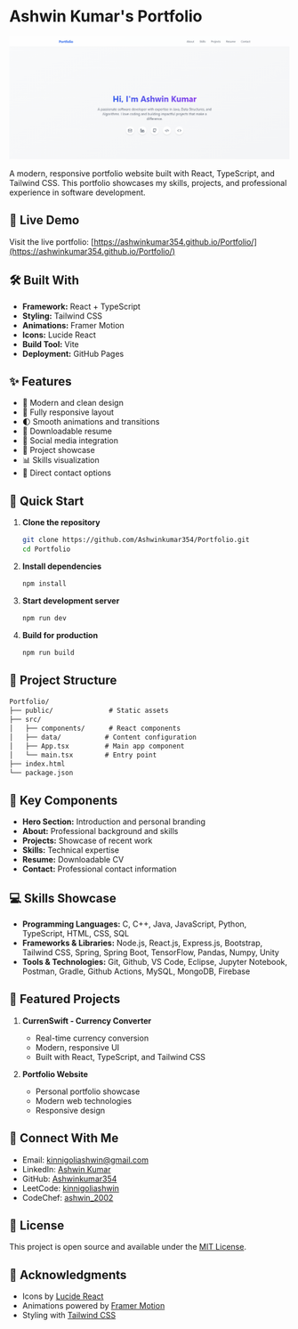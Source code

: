 # Ashwin Kumar's Portfolio

![Portfolio Preview](/public/PortF.png)

A modern, responsive portfolio website built with React, TypeScript, and Tailwind CSS. This portfolio showcases my skills, projects, and professional experience in software development.

## 🌟 Live Demo

Visit the live portfolio: [https://ashwinkumar354.github.io/Portfolio/](https://ashwinkumar354.github.io/Portfolio/)

## 🛠️ Built With

- **Framework:** React + TypeScript
- **Styling:** Tailwind CSS
- **Animations:** Framer Motion
- **Icons:** Lucide React
- **Build Tool:** Vite
- **Deployment:** GitHub Pages

## ✨ Features

- 🎨 Modern and clean design
- 📱 Fully responsive layout
- 🌓 Smooth animations and transitions
- 📄 Downloadable resume
- 🔗 Social media integration
- 💼 Project showcase
- 📊 Skills visualization
- 📧 Direct contact options

## 🚀 Quick Start

1. **Clone the repository**
   ```bash
   git clone https://github.com/Ashwinkumar354/Portfolio.git
   cd Portfolio
   ```

2. **Install dependencies**
   ```bash
   npm install
   ```

3. **Start development server**
   ```bash
   npm run dev
   ```

4. **Build for production**
   ```bash
   npm run build
   ```

## 📂 Project Structure

```
Portfolio/
├── public/              # Static assets
├── src/
│   ├── components/      # React components
│   ├── data/           # Content configuration
│   ├── App.tsx         # Main app component
│   └── main.tsx        # Entry point
├── index.html
└── package.json
```

## 📱 Key Components

- **Hero Section:** Introduction and personal branding
- **About:** Professional background and skills
- **Projects:** Showcase of recent work
- **Skills:** Technical expertise
- **Resume:** Downloadable CV
- **Contact:** Professional contact information

## 💻 Skills Showcase

- **Programming Languages:** C, C++, Java, JavaScript, Python, TypeScript, HTML, CSS, SQL
- **Frameworks & Libraries:** Node.js, React.js, Express.js, Bootstrap, Tailwind CSS, Spring, Spring Boot, TensorFlow, Pandas, Numpy, Unity
- **Tools & Technologies:** Git, Github, VS Code, Eclipse, Jupyter Notebook, Postman, Gradle, Github Actions, MySQL, MongoDB, Firebase

## 🔗 Featured Projects

1. **CurrenSwift - Currency Converter**
   - Real-time currency conversion
   - Modern, responsive UI
   - Built with React, TypeScript, and Tailwind CSS

2. **Portfolio Website**
   - Personal portfolio showcase
   - Modern web technologies
   - Responsive design

## 🤝 Connect With Me

- Email: [kinnigoliashwin@gmail.com](mailto:kinnigoliashwin@gmail.com)
- LinkedIn: [Ashwin Kumar](https://www.linkedin.com/in/ashwin-kumar-442ba221b/)
- GitHub: [Ashwinkumar354](https://github.com/Ashwinkumar354)
- LeetCode: [kinnigoliashwin](https://leetcode.com/u/kinnigoliashwin/)
- CodeChef: [ashwin_2002](https://www.codechef.com/users/ashwin_2002)

## 📄 License

This project is open source and available under the [MIT License](LICENSE).

## 🙏 Acknowledgments

- Icons by [Lucide React](https://lucide.dev/)
- Animations powered by [Framer Motion](https://www.framer.com/motion/)
- Styling with [Tailwind CSS](https://tailwindcss.com/)
